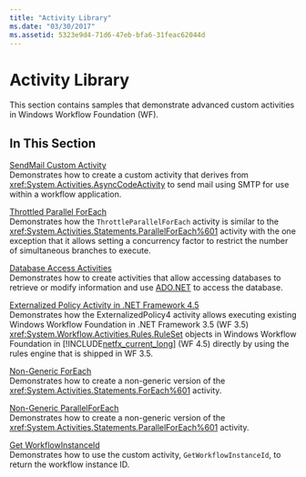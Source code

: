 ```yaml
---
title: "Activity Library"
ms.date: "03/30/2017"
ms.assetid: 5323e9d4-71d6-47eb-bfa6-31feac62044d
---
```

# Activity Library
This section contains samples that demonstrate advanced custom activities in Windows Workflow Foundation (WF).  
  
## In This Section

 [SendMail Custom Activity](sendmail-custom-activity.md)  
 Demonstrates how to create a custom activity that derives from <xref:System.Activities.AsyncCodeActivity> to send mail using SMTP for use within a workflow application.  
  
 [Throttled Parallel ForEach](throttled-parallel-foreach.md)  
 Demonstrates how the `ThrottleParallelForEach` activity is similar to the <xref:System.Activities.Statements.ParallelForEach%601> activity with the one exception that it allows setting a concurrency factor to restrict the number of simultaneous branches to execute.
  
 [Database Access Activities](database-access-activities.md)  
 Demonstrates how to create activities that allow accessing databases to retrieve or modify information and use [ADO.NET](https://go.microsoft.com/fwlink/?LinkId=166081) to access the database.  
  
 [Externalized Policy Activity in .NET Framework 4.5](externalized-policy-activity-in-net-framework-4-5.md)  
 Demonstrates how the ExternalizedPolicy4 activity allows executing existing Windows Workflow Foundation in .NET Framework 3.5 (WF 3.5) <xref:System.Workflow.Activities.Rules.RuleSet> objects in Windows Workflow Foundation in [!INCLUDE[netfx_current_long](../../../../includes/netfx-current-long-md.md)] (WF 4.5) directly by using the rules engine that is shipped in WF 3.5. 
  
 [Non-Generic ForEach](non-generic-foreach.md)  
 Demonstrates how to create a non-generic version of the <xref:System.Activities.Statements.ForEach%601> activity.  
  
 [Non-Generic ParallelForEach](non-generic-parallelforeach.md)  
 Demonstrates how to create a non-generic version of the <xref:System.Activities.Statements.ParallelForEach%601> activity.  
  
 [Get WorkflowInstanceId](get-workflowinstanceid.md)  
 Demonstrates how to use the custom activity, `GetWorkflowInstanceId`, to return the workflow instance ID.
